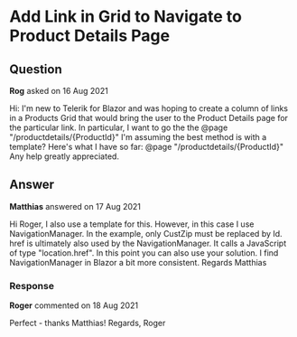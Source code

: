# Add Link in Grid to Navigate to Product Details Page

## Question

**Rog** asked on 16 Aug 2021

Hi: I'm new to Telerik for Blazor and was hoping to create a column of links in a Products Grid that would bring the user to the Product Details page for the particular link. In particular, I want to go the the @page "/productdetails/{ProductId}" I'm assuming the best method is with a template? Here's what I have so far: <GridColumns> <GridColumn Field="ProductId" Title="Id" /> <GridColumn Field="Product" Title="User" /> <GridColumn> <Template> @{ <div> <a href="#" @onclick=""> Product Details </a> </div> //onclick go to product details page and pass parameter
} </Template> </GridColumn> </GridColumns> @page "/productdetails/{ProductId}" Any help greatly appreciated.

## Answer

**Matthias** answered on 17 Aug 2021

Hi Roger, I also use a template for this. However, in this case I use NavigationManager. <GridColumn Field="@(nameof(customer.CustZip))"> <Template> <span class="span-nav" @onclick="@(()=> _navigationManager.NavigateTo($" CustZipPage /{( context as customer ).CustZip }"))"> @((context as customer).CustZip) </span> </Template> </GridColumn> In the example, only CustZip must be replaced by Id. href is ultimately also used by the NavigationManager. It calls a JavaScript of type "location.href". In this point you can also use your solution. I find NavigationManager in Blazor a bit more consistent. Regards Matthias

### Response

**Roger** commented on 18 Aug 2021

Perfect - thanks Matthias! Regards, Roger
